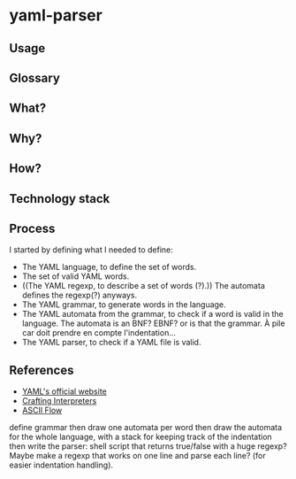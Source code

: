# yaml-parser

## Usage

## Glossary

## What?

## Why?

## How?

## Technology stack

## Process

I started by defining what I needed to define:
- The YAML language, to define the set of words.
- The set of valid YAML words.
- ((The YAML regexp, to describe a set of words (?).)) The automata defines the regexp(?) anyways.
- The YAML grammar, to generate words in the language.
- The YAML automata from the grammar, to check if a word is valid in the language. The automata is an BNF? EBNF? or is that the grammar. À pile car doit prendre en compte l'indentation...
- The YAML parser, to check if a YAML file is valid.

## References
- [YAML's official website](https://yaml.org/)
- [Crafting Interpreters](https://craftinginterpreters.com/)
- [ASCII Flow](http://asciiflow.com/)

define grammar
then  draw one automata per word
then draw the automata for the whole language, with a stack for keeping track of the indentation
then write the parser: shell script that returns true/false with a huge regexp?
Maybe make a regexp that works on one line and parse each line? (for easier indentation handling).

